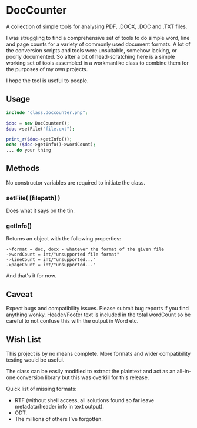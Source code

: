 # DocCounter
A collection of simple tools for analysing PDF, .DOCX, .DOC and .TXT files.

I was struggling to find a comprehensive set of tools to do simple word, line and page counts for a variety of commonly used document formats. A lot of the conversion scripts and tools were unsuitable, somehow lacking, or poorly documented. So after a bit of head-scratching here is a simple working set of tools assembled in a workmanlike class to combine them for the purposes of my own projects.

I hope the tool is useful to people.

## Usage
```php
include "class.doccounter.php";

$doc = new DocCounter();
$doc->setFile("file.ext");

print_r($doc->getInfo());
echo ($doc->getInfo()->wordCount);
... do your thing
```
## Methods
No constructor variables are required to initiate the class.

### setFile( [filepath] )
Does what it says on the tin.

### getInfo()
Returns an object with the following properties:

```
->format = doc, docx - whatever the format of the given file
->wordCount = int/"unsupported file format"
->lineCount = int/"unsupported..."
->pageCount = int/"unsupported..."
```
And that's it for now.

## Caveat
Expect bugs and compatibility issues. Please submit bug reports if you find anything wonky. Header/Footer text is included in the total wordCount so be careful to not confuse this with the output in Word etc.

## Wish List
This project is by no means complete. More formats and wider compatibility testing would be useful.

The class can be easily modified to extract the plaintext and act as an all-in-one conversion library but this was overkill for this release.

Quick list of missing formats:

* RTF (without shell access, all solutions found so far leave metadata/header info in text output).
* ODT.
* The millions of others I've forgotten.